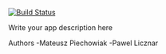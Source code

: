 [![Build Status](https://travis-ci.org/netguru-training/team-michigan.svg?branch=master)](https://travis-ci.org/netguru-training/team-michigan)

Write your app description here

Authors
-Mateusz Piechowiak
-Pawel Licznar
